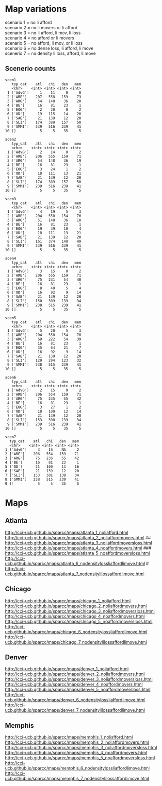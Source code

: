 # Map variations

scenario 1 = no li afford                    
scenario 2 = no li movers or li afford       
scenario 3 = no li afford, li mov, li loss   
scenario 4 = no afford or li movers          
scenario 5 = no afford, li mov, or li loss   
scenario 6 = no dense loss, li afford, li move  
scenerio 7 = no density li loss, afford, li move

## Scenerio counts

```
scen1
   typ_cat    atl   chi   den   mem
   <chr>    <int> <int> <int> <int>
 1 ['AdvG']     1    11     0     0
 2 ['ARE']    207   558   159    73
 3 ['ARG']     54   148    36    20
 4 ['BE']      16    81    23     1
 5 ['EOG']      2    20     0     2
 6 ['OD']      19   115    14    20
 7 ['SAE']     21   139    12    20
 8 ['SLI']    174   389   157    50
 9 ['SMMI']   239   516   239    41
10 []           5     5    35     5

scen2
   typ_cat    atl   chi   den   mem
   <chr>    <int> <int> <int> <int>
 1 ['AdvG']     2    14     0     2
 2 ['ARE']    206   555   159    71
 3 ['ARG']     54   148    36    19
 4 ['BE']      16    81    23     1
 5 ['EOG']      3    24     1     2
 6 ['OD']      18   111    13    21
 7 ['SAE']     21   139    12    20
 8 ['SLI']    174   389   157    50
 9 ['SMMI']   239   516   239    41
10 []           5     5    35     5

scen3
   typ_cat    atl   chi   den   mem
   <chr>    <int> <int> <int> <int>
 1 ['AdvG']     4    19     5     3
 2 ['ARE']    204   550   154    70
 3 ['ARG']     51   148    36    18
 4 ['BE']      16    81    23     1
 5 ['EOG']     19    39    10     4
 6 ['OD']      18   111    13    21
 7 ['SAE']     21   139    12    20
 8 ['SLI']    161   374   148    49
 9 ['SMMI']   239   516   239    41
10 []           5     5    35     5

scen4
   typ_cat    atl   chi   den   mem
   <chr>    <int> <int> <int> <int>
 1 ['AdvG']     3    15     0     2
 2 ['ARE']    206   555   159    71
 3 ['ARG']     75   231    54    40
 4 ['BE']      16    81    23     1
 5 ['EOG']      8    40     5     4
 6 ['OD']      16    92     9    14
 7 ['SAE']     21   139    12    20
 8 ['SLI']    150   309   139    34
 9 ['SMMI']   238   515   239    41
10 []           5     5    35     5

scen5
   typ_cat    atl   chi   den   mem
   <chr>    <int> <int> <int> <int>
 1 ['AdvG']     5    20     5     3
 2 ['ARE']    204   550   154    70
 3 ['ARG']     69   222    54    39
 4 ['BE']      16    81    23     1
 5 ['EOG']     35    64    21     7
 6 ['OD']      16    92     9    14
 7 ['SAE']     21   139    12    20
 8 ['SLI']    129   294   123    32
 9 ['SMMI']   238   515   239    41
10 []           5     5    35     5

scen6
   typ_cat    atl   chi   den   mem
   <chr>    <int> <int> <int> <int>
 1 ['AdvG']     2    15     0     2
 2 ['ARE']    206   554   159    71
 3 ['ARG']     75   235    55    42
 4 ['BE']      16    81    23     1
 5 ['EOG']      3    27     1     2
 6 ['OD']      18   100    12    14
 7 ['SAE']     21   139    12    20
 8 ['SLI']    153   300   139    34
 9 ['SMMI']   239   516   239    41
10 []           5     5    35     5

scen7
  typ_cat    atl   chi   den   mem
  <chr>    <int> <int> <int> <int>
1 ['AdvG']     3    16    NA     2
2 ['ARE']    206   554   159    71
3 ['ARG']     75   236    55    42
4 ['BE']      16    81    23     1
5 ['OD']      21   100    13    16
6 ['SAE']     21   139    12    20
7 ['SLI']    153   301   139    34
8 ['SMMI']   238   515   239    41
9 []           5     5    35     5
```

# Maps

## Atlanta

http://cci-ucb.github.io/sparcc/maps/atlanta_1_noliafford.html  
http://cci-ucb.github.io/sparcc/maps/atlanta_2_noliaffordmovers.html ##  
http://cci-ucb.github.io/sparcc/maps/atlanta_3_noliaffordmoversloss.html  
http://cci-ucb.github.io/sparcc/maps/atlanta_4_noaffordmovers.html ###  
http://cci-ucb.github.io/sparcc/maps/atlanta_5_noaffordmoversloss.html  
http://cci-ucb.github.io/sparcc/maps/atlanta_6_nodensitylossliaffordlimove.html #  
http://cci-ucb.github.io/sparcc/maps/atlanta_7_nodensitylilossaffordlimove.html  

## Chicago

http://cci-ucb.github.io/sparcc/maps/chicago_1_noliafford.html  
http://cci-ucb.github.io/sparcc/maps/chicago_2_noliaffordmovers.html  
http://cci-ucb.github.io/sparcc/maps/chicago_3_noliaffordmoversloss.html  
http://cci-ucb.github.io/sparcc/maps/chicago_4_noaffordmovers.html  
http://cci-ucb.github.io/sparcc/maps/chicago_5_noaffordmoversloss.html  
http://cci-ucb.github.io/sparcc/maps/chicago_6_nodensitylossliaffordlimove.html  
http://cci-ucb.github.io/sparcc/maps/chicago_7_nodensitylilossaffordlimove.html  

## Denver

http://cci-ucb.github.io/sparcc/maps/denver_1_noliafford.html  
http://cci-ucb.github.io/sparcc/maps/denver_2_noliaffordmovers.html  
http://cci-ucb.github.io/sparcc/maps/denver_3_noliaffordmoversloss.html  
http://cci-ucb.github.io/sparcc/maps/denver_4_noaffordmovers.html  
http://cci-ucb.github.io/sparcc/maps/denver_5_noaffordmoversloss.html  
http://cci-ucb.github.io/sparcc/maps/denver_6_nodensitylossliaffordlimove.html  
http://cci-ucb.github.io/sparcc/maps/denver_7_nodensitylilossaffordlimove.html  

## Memphis

http://cci-ucb.github.io/sparcc/maps/memphis_1_noliafford.html  
http://cci-ucb.github.io/sparcc/maps/memphis_2_noliaffordmovers.html  
http://cci-ucb.github.io/sparcc/maps/memphis_3_noliaffordmoversloss.html  
http://cci-ucb.github.io/sparcc/maps/memphis_4_noaffordmovers.html  
http://cci-ucb.github.io/sparcc/maps/memphis_5_noaffordmoversloss.html  
http://cci-ucb.github.io/sparcc/maps/memphis_6_nodensitylossliaffordlimove.html  
http://cci-ucb.github.io/sparcc/maps/memphis_7_nodensitylilossaffordlimove.html  

